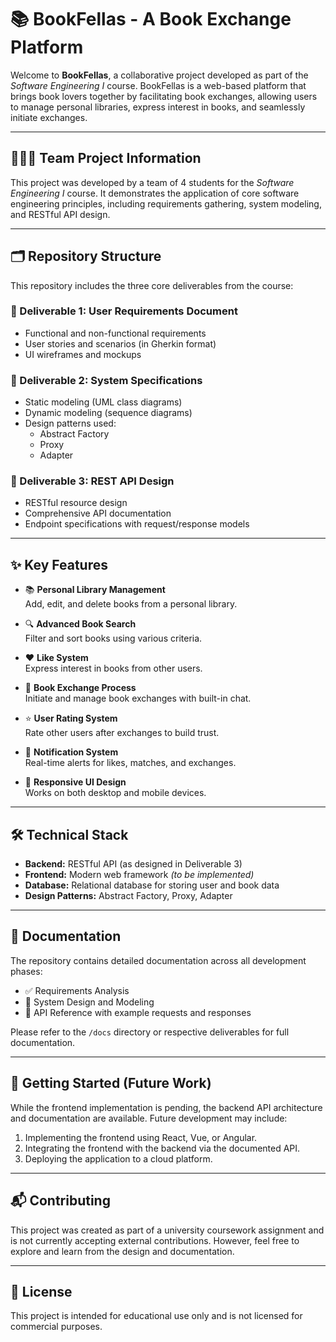 # 📚 BookFellas - A Book Exchange Platform

Welcome to **BookFellas**, a collaborative project developed as part of the *Software Engineering I* course. BookFellas is a web-based platform that brings book lovers together by facilitating book exchanges, allowing users to manage personal libraries, express interest in books, and seamlessly initiate exchanges.

---

## 🧑‍🤝‍🧑 Team Project Information

This project was developed by a team of 4 students for the *Software Engineering I* course. It demonstrates the application of core software engineering principles, including requirements gathering, system modeling, and RESTful API design.

---

## 🗂️ Repository Structure

This repository includes the three core deliverables from the course:

### 📄 Deliverable 1: User Requirements Document
- Functional and non-functional requirements  
- User stories and scenarios (in Gherkin format)  
- UI wireframes and mockups  

### 🧩 Deliverable 2: System Specifications
- Static modeling (UML class diagrams)  
- Dynamic modeling (sequence diagrams)  
- Design patterns used:
  - Abstract Factory  
  - Proxy  
  - Adapter  

### 🔗 Deliverable 3: REST API Design
- RESTful resource design  
- Comprehensive API documentation  
- Endpoint specifications with request/response models  

---

## ✨ Key Features

- 📚 **Personal Library Management**  
  Add, edit, and delete books from a personal library.

- 🔍 **Advanced Book Search**  
  Filter and sort books using various criteria.

- ❤️ **Like System**  
  Express interest in books from other users.

- 🔄 **Book Exchange Process**  
  Initiate and manage book exchanges with built-in chat.

- ⭐ **User Rating System**  
  Rate other users after exchanges to build trust.

- 🔔 **Notification System**  
  Real-time alerts for likes, matches, and exchanges.

- 📱 **Responsive UI Design**  
  Works on both desktop and mobile devices.

---

## 🛠️ Technical Stack

- **Backend:** RESTful API (as designed in Deliverable 3)  
- **Frontend:** Modern web framework *(to be implemented)*  
- **Database:** Relational database for storing user and book data  
- **Design Patterns:** Abstract Factory, Proxy, Adapter  

---

## 📑 Documentation

The repository contains detailed documentation across all development phases:

- ✅ Requirements Analysis  
- 🧠 System Design and Modeling  
- 🔌 API Reference with example requests and responses  

Please refer to the `/docs` directory or respective deliverables for full documentation.

---

## 🚀 Getting Started (Future Work)

While the frontend implementation is pending, the backend API architecture and documentation are available. Future development may include:

1. Implementing the frontend using React, Vue, or Angular.
2. Integrating the frontend with the backend via the documented API.
3. Deploying the application to a cloud platform.

---

## 📬 Contributing

This project was created as part of a university coursework assignment and is not currently accepting external contributions. However, feel free to explore and learn from the design and documentation.

---

## 📘 License

This project is intended for educational use only and is not licensed for commercial purposes.
